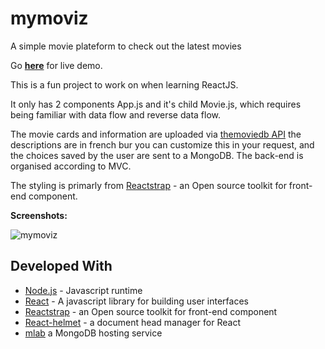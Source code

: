 # mymoviz
A simple movie plateform to check out the latest movies

Go **[here](https://harry-chalcraft-mymoviz.herokuapp.com/)** for live demo.

This is a fun project to work on when learning ReactJS.

It only has 2 components App.js and it's child Movie.js, which requires being familiar with data flow and reverse data flow.

The movie cards and information are uploaded via [themoviedb API](https://www.themoviedb.org/) the descriptions are in french bur you can customize this in your request, and the choices saved by the user are sent to a MongoDB. The back-end is organised according to MVC.

The styling is primarly from [Reactstrap](https://reactstrap.github.io/) - an Open source toolkit for front-end component.

**Screenshots:**

![mymoviz](https://i.ibb.co/K71DrYC/mymoviz.png)

## Developed With

* [Node.js](https://nodejs.org/en/) - Javascript runtime
* [React](https://reactjs.org/) - A javascript library for building user interfaces
* [Reactstrap](https://reactstrap.github.io/) - an Open source toolkit for front-end component
* [React-helmet](https://github.com/nfl/react-helmet) - a document head manager for React
* [mlab](https://mlab.com/) a MongoDB hosting service
